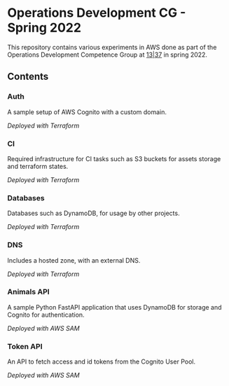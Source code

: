 # Operations Development CG - Spring 2022
This repository contains various experiments in AWS done as part of the Operations Development Competence Group at [13|37](https://1337.tech/) in spring 2022.

## Contents
### Auth
A sample setup of AWS Cognito with a custom domain.

*Deployed with Terraform*

### CI
Required infrastructure for CI tasks such as S3 buckets for assets storage and terraform states.

*Deployed with Terraform*

### Databases
Databases such as DynamoDB, for usage by other projects.

*Deployed with Terraform*

### DNS
Includes a hosted zone, with an external DNS.

*Deployed with Terraform*

### Animals API
A sample Python FastAPI application that uses DynamoDB for storage and Cognito for authentication.

*Deployed with AWS SAM*

### Token API
An API to fetch access and id tokens from the Cognito User Pool.

*Deployed with AWS SAM*
